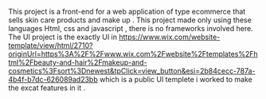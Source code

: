 This project is a front-end for a web application of type ecommerce that sells skin care products and make up . This project made only using these languages Html, css and javascript , there is no frameworks involved here.
The UI project is the exactly UI in  https://www.wix.com/website-template/view/html/2710?originUrl=https%3A%2F%2Fwww.wix.com%2Fwebsite%2Ftemplates%2Fhtml%2Fbeauty-and-hair%2Fmakeup-and-cosmetics%3Fsort%3Dnewest&tpClick=view_button&esi=2b84cecc-787a-4b4f-b7dc-626089ad23bb
which is a public UI templete i worked to make the excat features in it .
